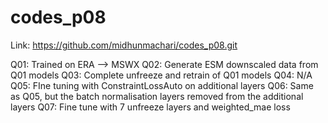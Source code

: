 # codes_p08
Link: https://github.com/midhunmachari/codes_p08.git


Q01: Trained on ERA --> MSWX
Q02: Generate ESM downscaled data from Q01 models
Q03: Complete unfreeze and retrain of Q01 models
Q04: N/A
Q05: FIne tuning with ConstraintLossAuto on additional layers
Q06: Same as Q05, but the batch normalisation layers removed from the additional layers
Q07: Fine tune with 7 unfreeze layers and weighted_mae loss